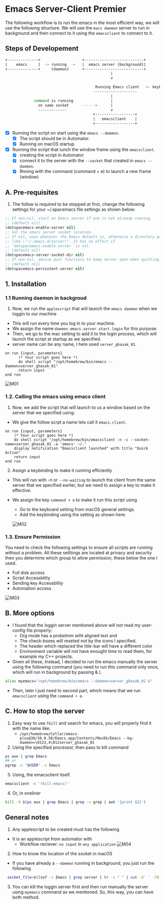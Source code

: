 # Emacs Server-Client Premier

The following workflow is to run the emacs in the most efficient way, we will
use the following structure. We will use the `macs daemon` server to run in
background and then connect to it using the `emacsclient` to connect to it.

## Steps of Developement

```sh
+--------------+                   +---------------------------+
|    emacs     |  -> running  ->   |  emacs server (background)|
+--------------+     (daemon)      +---------------------------+
                                                |
                                                v

                                         Running Emacs client   <- keybinding added (command + e)
                                        --------------------
                                                |
             command is running                 |
               on same socket      ------>      |
               -------------                    v
                                        +------------------+
                                        |   emacsclient    |
                                        +------------------+
```

- [x] Running the script on start using the `emacs --daemon`.
  - [x] The script should be in Automator.
  - [x] Running on macOS startup.
- [x] Running the script that lunch the window frame using the `emacsclient`.
  - [x] creating the script in Automator
  - [x] connect it to the server with the `--socket` that created in `emacs --daemon`.
  - [x] Rnning with the command (command + e) to launch a new frame (window)

## A. Pre-requisites

1. The follow is required to be stopped at first, change the following settings
   for your ~/.spacemacs file settings as shown below:

```lisp
;; If non-nil, start an Emacs server if one is not already running.
;; (default nil)
(dotspacemacs-enable-server nil)
;; Set the emacs server socket location.
;; If nil, uses whatever the Emacs default is, otherwise a directory path
;; like \"~/.emacs.d/server\". It has no effect if
;; `dotspacemacs-enable-server` is nil.
;; (default nil)
(dotspacemacs-server-socket-dir nil)
;; If non-nil, advise quit functions to keep server open when quitting.
;; (default nil)
(dotspacemacs-persistent-server nil)
```

## 1. Installation

### 1.1 Running daemon in backgroud

1. Now, we run the `applescript` that will launch the `emacs daemon` when we loggin to our machine

- This will run every time you log in to your machine.
- We assign the name `daemon.emacs.server.start.login` for this purpose.
- Then, we go to the mac setting to add it to the login process, which will launch the script at startup as we specified.
- server name can be any name, I here used `server_ghasak_01`.

```applescript
on run {input, parameters}
      (* Your script goes here *)
      do shell script "/opt/homebrew/bin/emacs --daemon=server_ghasak_01"
      return input
end run
```

![M01](./assets/M01.png)

### 1.2. Calling the emacs using emacs client

1. Now, we add the script that will launch to us a window based on the server that we specified using:

- We give the follow scrpt a name lets call it `emacs.client`.

```applescript
on run {input, parameters}
	(* Your script goes here *)
	do shell script "/opt/homebrew/bin/emacsclient -n -c --socket-name=server_ghasak_01 -a 'emacs' ~/."
	display notification "Emacsclient launched" with title "Quick Action"
	return input
end run
```

2. Assign a keybinding to make it running efficiently

- This will run with -n or `--no-waiting` to launch the client from the same
  server that we specified eariler, but we need to assign a key to make it
  effective.
- We assign the key `command + e` to make it run this script using

  - Go to the keyboard setting from macOS general settings.
  - Add the keybinding using the setting as shown here:

  ![M02](./assets/M02.png)

### 1.3. Ensure Permission

You need to check the following settings to ensure all scripts are running
without a problem. All these setttings are located at privacy and security then
you determine which group to allow permission, these below the one I used.

- Full disk access
- Script Accessbility
- Sending key Accessbility
- Automation access

![M03](./assets/M03.png)

## B. More options

- I found that the loggin server mentioned above will not read my user-config
  file properly:
  - Org mode has a probelmm wiht aligned text and
  - The check-boxes will reseted not by the icons I specified.
  - The header which replaced the title-bar will have a different color
  - Environment variable will not have enought time to read them, for example my C++ projects.
- Given all these, Instead, I decided to run the emacs manually the server using the
  following command (you need to run this command only once, which will run in background by passing & ).

```sh
alias myemacs="/opt/homebrew/bin/emacs --daemon=server_ghasak_01 &"
```

- Then, later I just need to second part, which means that we run `emacsclient` using the `command + e`.

## C. How to stop the server

1. Easy way to use `fkill` and search for emacs, you will properly find it with the name like:
   - `/opt/homebrew/Cellar/emacs-plus@30/30.0.50/Emacs.app/Contents/MacOS/Emacs --bg-daemon=\0123,4\012server_ghasak_01`
2. Using the specified processor, then pass to kill command

```sh
ps aux | grep Emacs
## or
pgrep -u "$USER" -x Emacs
```

3. Using, the emacsclient itself.

```sh
emacsclient -e '(kill-emacs)'
```

4. Or, in oneliner

```sh
kill -9 $(ps aux | grep Emacs | grep -v grep | awk '{print $2}')
```

## General notes

1. Any applescript to be created must has the following

- It is an applescript from automator with
  - Workflow reciever: `no input` in `any application`
    ![M04](./assets/M04.png)

2. How to know the location of the socket in macOS

- If you have already a `--daemon` running in background, you just run the following

```sh
 socket_file=$(lsof -c Emacs | grep server | tr -s " " | cut -d' ' -f8) && echo $socket_file

```
3. You can kill the loggin server first and then run manually the server using
   `myemacs` command as we mentioned. So, this way, you can have both method.

